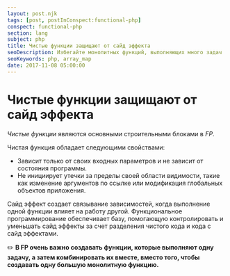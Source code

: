```yaml
---
layout: post.njk
tags: [post, postInConspect:functional-php]
conspect: functional-php
section: lang
subject: php
title: Чистые функции защищают от сайд эффекта
seoDescription: Избегайте монолитных функций, выполняющих много задач
seoKeywords: php, array_map
date: 2017-11-08 05:00:00
---
```

# Чистые функции защищают от сайд эффекта

*Чистые функции* являются основными строительными блоками в *FP*. 

Чистая функция обладает следующими свойствами: 
+ Зависит только от своих входных параметров и не зависит от состояния программы.
+ Не инициирует утечки за пределы своей области видимости, такие как изменение аргументов по ссылке или модификация глобальных объектов приложения.

Сайд эффект создает связывание зависимостей, когда выполнение одной функции влияет на работу другой. Функциональное программирование обеспечивает базу, помогающую контролировать и уменьшать сайд эффекты за счет разделения чистого кода и кода с сайд эффектами.

:pencil2: **В FP очень важно создавать функции, которые выполняют одну задачу, а затем комбинировать их вместе, вместо того, чтобы создавать одну большую монолитную функцию.**
